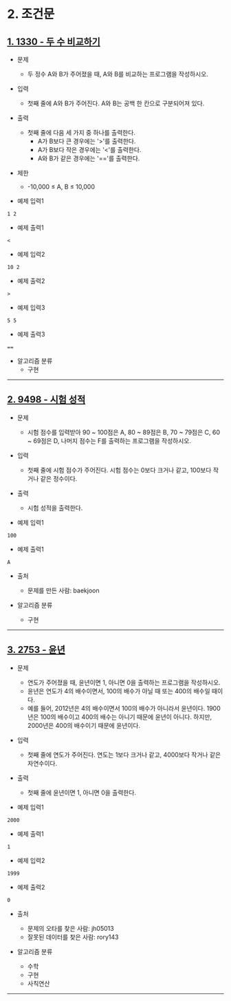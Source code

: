 # 2. 조건문

## [1. 1330 - 두 수 비교하기](https://github.com/laphayen/coding_test_python/blob/main/BAEKJOON/2.%20%EC%A1%B0%EA%B1%B4%EB%AC%B8/1330.py)
* 문제
	* 두 정수 A와 B가 주어졌을 때, A와 B를 비교하는 프로그램을 작성하시오.

* 입력
	* 첫째 줄에 A와 B가 주어진다. A와 B는 공백 한 칸으로 구분되어져 있다.

* 출력
	* 첫째 줄에 다음 세 가지 중 하나를 출력한다.
		* A가 B보다 큰 경우에는 '>'를 출력한다.
		* A가 B보다 작은 경우에는 '<'를 출력한다.
		* A와 B가 같은 경우에는 '=='를 출력한다.

* 제한
	* -10,000 ≤ A, B ≤ 10,000

* 예제 입력1
<pre><code>1 2</code></pre>

* 예제 출력1
<pre><code>&#60;</code></pre>

* 예제 입력2
<pre><code>10 2</code></pre>

* 예제 출력2
<pre><code>&#62;</code></pre>

* 예제 입력3
<pre><code>5 5</code></pre>

* 예제 출력3
<pre><code>&#61;&#61;</code></pre>

* 알고리즘 분류
	* 구현

* * *

## [2. 9498 - 시험 성적](https://github.com/laphayen/coding_test_python/blob/main/BAEKJOON/2.%20%EC%A1%B0%EA%B1%B4%EB%AC%B8/9498.py)
* 문제
	* 시험 점수를 입력받아 90 ~ 100점은 A, 80 ~ 89점은 B, 70 ~ 79점은 C, 60 ~ 69점은 D, 나머지 점수는 F를 출력하는 프로그램을 작성하시오.

* 입력
	* 첫째 줄에 시험 점수가 주어진다. 시험 점수는 0보다 크거나 같고, 100보다 작거나 같은 정수이다.

* 출력
	* 시험 성적을 출력한다.

* 예제 입력1
<pre><code>100</code></pre>

* 예제 출력1
<pre><code>A</code></pre>

* 출처
	* 문제를 만든 사람: baekjoon

* 알고리즘 분류
	* 구현

* * *

## [3. 2753 - 윤년](https://github.com/laphayen/coding_test_python/blob/main/BAEKJOON/2.%20%EC%A1%B0%EA%B1%B4%EB%AC%B8/2753.py)
* 문제
	* 연도가 주어졌을 때, 윤년이면 1, 아니면 0을 출력하는 프로그램을 작성하시오.
	* 윤년은 연도가 4의 배수이면서, 100의 배수가 아닐 때 또는 400의 배수일 때이다.
	* 예를 들어, 2012년은 4의 배수이면서 100의 배수가 아니라서 윤년이다. 1900년은 100의 배수이고 400의 배수는 아니기 때문에 윤년이 아니다. 하지만, 2000년은 400의 배수이기 때문에 윤년이다.

* 입력
	* 첫째 줄에 연도가 주어진다. 연도는 1보다 크거나 같고, 4000보다 작거나 같은 자연수이다.

* 출력
	* 첫째 줄에 윤년이면 1, 아니면 0을 출력한다.

* 예제 입력1
<pre><code>2000</code></pre>

* 예제 출력1
<pre><code>1</code></pre>

* 예제 입력2
<pre><code>1999</code></pre>

* 예제 출력2
<pre><code>0</code></pre>

* 출처
	* 문제의 오타를 찾은 사람: jh05013
	* 잘못된 데이터를 찾은 사람: rory143

* 알고리즘 분류
	* 수학
	* 구현
	* 사칙연산

* * *
